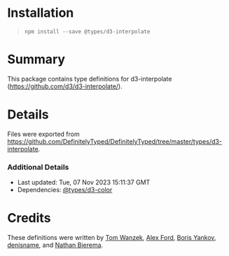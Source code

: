 # Installation
> `npm install --save @types/d3-interpolate`

# Summary
This package contains type definitions for d3-interpolate (https://github.com/d3/d3-interpolate/).

# Details
Files were exported from https://github.com/DefinitelyTyped/DefinitelyTyped/tree/master/types/d3-interpolate.

### Additional Details
 * Last updated: Tue, 07 Nov 2023 15:11:37 GMT
 * Dependencies: [@types/d3-color](https://npmjs.com/package/@types/d3-color)

# Credits
These definitions were written by [Tom Wanzek](https://github.com/tomwanzek), [Alex Ford](https://github.com/gustavderdrache), [Boris Yankov](https://github.com/borisyankov), [denisname](https://github.com/denisname), and [Nathan Bierema](https://github.com/Methuselah96).
